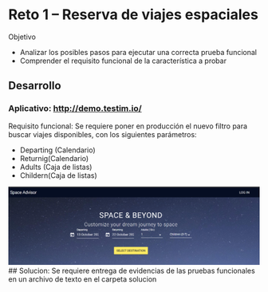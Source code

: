# Reto 1 – Reserva de viajes espaciales
Objetivo
*	Analizar los posibles pasos para ejecutar una correcta prueba funcional
*	Comprender el requisito funcional de la característica a probar
## Desarrollo

### Aplicativo: http://demo.testim.io/

Requisito funcional:  Se requiere poner en producción el nuevo filtro para buscar viajes disponibles, con los siguientes parámetros:

-	Departing (Calendario)
-	Returnig(Calendario)
-	Adults (Caja de listas)
-	Childern(Caja de listas)

<img src="https://github.com/beduExpert/SW-Testing-Fundamentals-2021/blob/main/Sesion-04/Reto-01/assets/reto1.png">
## Solucion:
Se requiere entrega de evidencias de las pruebas funcionales en un archivo de texto en el carpeta solucion

